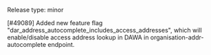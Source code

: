 Release type: minor

[#49089] Added new feature flag "dar_address_autocomplete_includes_access_addresses", which will enable/disable access address lookup in DAWA in organisation-addr-autocomplete endpoint.

